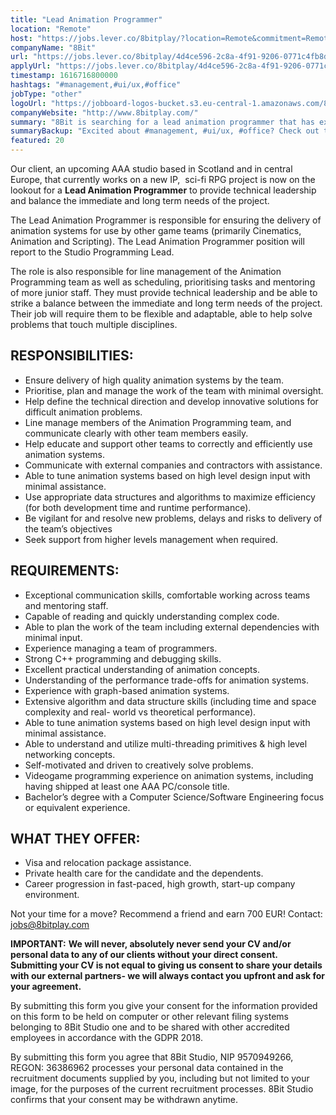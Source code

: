 ```yaml
---
title: "Lead Animation Programmer"
location: "Remote"
host: "https://jobs.lever.co/8bitplay/?location=Remote&commitment=Remote"
companyName: "8Bit"
url: "https://jobs.lever.co/8bitplay/4d4ce596-2c8a-4f91-9206-0771c4fb8deb"
applyUrl: "https://jobs.lever.co/8bitplay/4d4ce596-2c8a-4f91-9206-0771c4fb8deb/apply"
timestamp: 1616716800000
hashtags: "#management,#ui/ux,#office"
jobType: "other"
logoUrl: "https://jobboard-logos-bucket.s3.eu-central-1.amazonaws.com/8bit"
companyWebsite: "http://www.8bitplay.com/"
summary: "8Bit is searching for a lead animation programmer that has experience managing a team of programmers."
summaryBackup: "Excited about #management, #ui/ux, #office? Check out this job post!"
featured: 20
---
```


Our client, an upcoming AAA studio based in Scotland and in central Europe, that currently works on a new IP,  sci-fi RPG project is now on the lookout for a **Lead Animation Programmer** to provide technical leadership and balance the immediate and long term needs of the project.

The Lead Animation Programmer is responsible for ensuring the delivery of animation systems for use by other game teams (primarily Cinematics, Animation and Scripting). The Lead Animation Programmer position will report to the Studio Programming Lead.

The role is also responsible for line management of the Animation Programming team as well as scheduling, prioritising tasks and mentoring of more junior staff. They must provide technical leadership and be able to strike a balance between the immediate and long term needs of the project. Their job will require them to be flexible and adaptable, able to help solve problems that touch multiple disciplines.

## RESPONSIBILITIES:

*   Ensure delivery of high quality animation systems by the team.
*   Prioritise, plan and manage the work of the team with minimal oversight.
*   Help define the technical direction and develop innovative solutions for difficult animation problems.
*   Line manage members of the Animation Programming team, and communicate clearly with other team members easily.
*   Help educate and support other teams to correctly and efficiently use animation systems.
*   Communicate with external companies and contractors with assistance.
*   Able to tune animation systems based on high level design input with minimal assistance.
*   Use appropriate data structures and algorithms to maximize efficiency (for both development time and runtime performance).
*   Be vigilant for and resolve new problems, delays and risks to delivery of the team’s objectives
*   Seek support from higher levels management when required.

## REQUIREMENTS:

*   Exceptional communication skills, comfortable working across teams and mentoring staff.
*   Capable of reading and quickly understanding complex code.
*   Able to plan the work of the team including external dependencies with minimal input.
*   Experience managing a team of programmers.
*   Strong C++ programming and debugging skills.
*   Excellent practical understanding of animation concepts.
*   Understanding of the performance trade-offs for animation systems.
*   Experience with graph-based animation systems.
*   Extensive algorithm and data structure skills (including time and space complexity and real- world vs theoretical performance).
*   Able to tune animation systems based on high level design input with minimal assistance.
*   Able to understand and utilize multi-threading primitives & high level networking concepts.
*   Self-motivated and driven to creatively solve problems.
*   Videogame programming experience on animation systems, including having shipped at least one AAA PC/console title.
*   Bachelor’s degree with a Computer Science/Software Engineering focus or equivalent experience.

## WHAT THEY OFFER:

*   Visa and relocation package assistance. 
*   Private health care for the candidate and the dependents.
*   Career progression in fast-paced, high growth, start-up company environment.

Not your time for a move? Recommend a friend and earn 700 EUR! Contact: jobs@8bitplay.com

**IMPORTANT:** **We will never, absolutely never send your CV and/or personal data to any of our clients without your direct consent. Submitting your CV is not equal to giving us consent to share your details with our external partners- we will always contact you upfront and ask for your agreement.**

By submitting this form you give your consent for the information provided on this form to be held on computer or other relevant filing systems belonging to 8Bit Studio one and to be shared with other accredited employees in accordance with the GDPR 2018.

By submitting this form you agree that 8Bit Studio, NIP 9570949266, REGON: 36386962 processes your personal data contained in the recruitment documents supplied by you, including but not limited to your image, for the purposes of the current recruitment processes. 8Bit Studio confirms that your consent may be withdrawn anytime.

